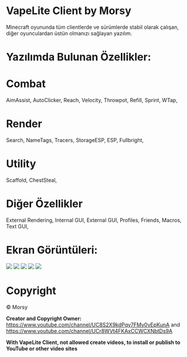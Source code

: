 # VapeLite Client by Morsy

Minecraft oyununda tüm clientlerde ve sürümlerde stabil olarak çalışan, diğer oyunculardan üstün olmanızı sağlayan yazılım.

# Yazılımda Bulunan Özellikler:
# Combat
AimAssist,
AutoClicker,
Reach,
Velocity,
Throwpot,
Refill,
Sprint,
WTap,

# Render
Search,
NameTags,
Tracers,
StorageESP,
ESP,
Fullbright,

# Utility
Scaffold,
ChestSteal,

# Diğer Özellikler
External Rendering,
Internal GUI,
External GUI,
Profiles,
Friends,
Macros,
Text GUI,

# Ekran Görüntüleri:
<img src="https://cdn.discordapp.com/attachments/774233676266995723/976281680715333672/unknown.png" />
<img src="https://cdn.discordapp.com/attachments/774233676266995723/976281201260249088/unknown.png" />
<img src="https://cdn.discordapp.com/attachments/774233676266995723/976281363261042708/unknown.png" />
<img src="https://cdn.discordapp.com/attachments/774233676266995723/976281478403088384/unknown.png" />
<img src="https://cdn.discordapp.com/attachments/774233676266995723/976281514235035718/unknown.png" />

# Copyright
©️ Morsy

**Creator and Copyright Owner:** https://www.youtube.com/channel/UC8S2X9kdPqy7FMy0vEpKunA and https://www.youtube.com/channel/UCr8WVt4FKAxCCWCXNbtDs9A

**With VapeLite Client, not allowed create videos, to install or publish to YouTube or other video sites**
